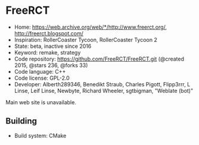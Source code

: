 # FreeRCT

- Home: https://web.archive.org/web/*/http://www.freerct.org/, http://freerct.blogspot.com/
- Inspiration: RollerCoaster Tycoon, RollerCoaster Tycoon 2
- State: beta, inactive since 2016
- Keyword: remake, strategy
- Code repository: https://github.com/FreeRCT/FreeRCT.git (@created 2015, @stars 236, @forks 33)
- Code language: C++
- Code license: GPL-2.0
- Developer: Alberth289346, Benedikt Straub, Charles Pigott, Flipp3rrr, L Linse, Leif Linse, Newbyte, Richard Wheeler, sgtbigman, "Weblate (bot)"

Main web site is unavailable.

## Building

- Build system: CMake
